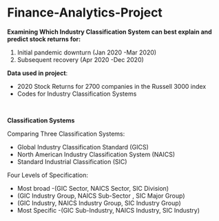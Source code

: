 # Finance-Analytics-Project

**Examining Which Industry Classification System can best explain and predict stock returns for:**
1. Initial pandemic downturn (Jan 2020 -Mar 2020)
2. Subsequent recovery (Apr 2020 -Dec 2020)

**Data used in project**:
* 2020 Stock Returns for 2700 companies in the Russell 3000 index
* Codes for Industry Classification Systems
<br>

**Classification Systems**

Comparing Three Classification Systems:
* Global Industry Classification Standard (GICS)
* North American Industry Classification System (NAICS)
* Standard Industrial Classification (SIC)

Four Levels of Specification:
* Most broad -(GIC Sector, NAICS Sector, SIC Division)
* (GIC Industry Group, NAICS Sub-Sector , SIC Major Group)
* (GIC Industry, NAICS Industry Group, SIC Industry Group)
* Most Specific -(GIC Sub-Industry, NAICS Industry, SIC Industry)
